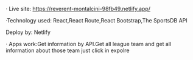 · Live site: https://reverent-montalcini-98fb49.netlify.app/

·Technology used: React,React Route,React Bootstrap,The SportsDB API

Deploy by: Netlify

· Apps work:Get information by API.Get all league team and get all information about those team just click in expolre
